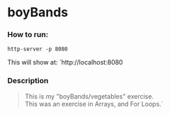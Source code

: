 # boyBands

### How to run:

```
http-server -p 8080
```

This will show at:
`http://localhost:8080

### Description
> This is my "boyBands/vegetables" exercise.  
> This was an exercise in Arrays, and For Loops.`